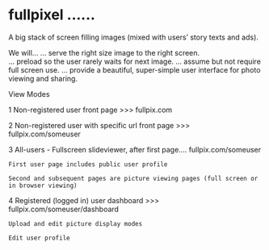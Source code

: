 # fullpixel  ......

A big stack of screen filling images (mixed with users’ story texts and ads).

We will...
... serve the right size image to the right screen.  
... preload so the user rarely waits for next image.
... assume but not require full screen use.
... provide a beautiful, super-simple user interface for photo viewing and sharing.

View Modes

1  Non-registered user front page  >>> fullpix.com

2  Non-registered user with specific url front page >>> fullpix.com/someuser

3  All-users - Fullscreen slideviewer, after first page....   fullpix.com/someuser
	
	First user page includes public user profile

	Second and subsequent pages are picture viewing pages (full screen or in browser viewing)
 

4  Registered (logged in) user dashboard  >>> fullpix.com/someuser/dashboard
	
	Upload and edit picture display modes
	
	Edit user profile  



